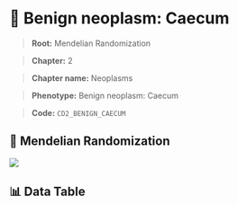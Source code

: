 # 🧪 Benign neoplasm: Caecum

> **Root:** Mendelian Randomization

> **Chapter:** 2  

> **Chapter name:** Neoplasms

> **Phenotype:** Benign neoplasm: Caecum  

> **Code:** `CD2_BENIGN_CAECUM`

## 🧬 Mendelian Randomization  

<img src="/MR/Figures/Forward/CD2_BENIGN_CAECUM.png"/>

## 📊 Data Table

<CsvTableMRF src="/MR_Data/Forward/CD2_BENIGN_CAECUM.csv"/>

